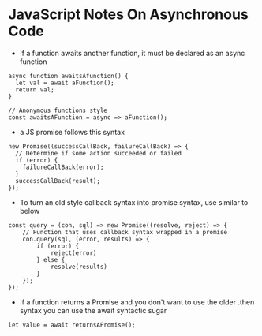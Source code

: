 # JavaScript Notes On Asynchronous Code
* If a function awaits another function, it must be declared as an async function
```
async function awaitsAfunction() {
  let val = await aFunction();
  return val;
}

// Anonymous functions style
const awaitsAFunction = async => aFunction();
```

* a JS promise follows this syntax
```
new Promise((successCallBack, failureCallBack) => {
  // Determine if some action succeeded or failed
  if (error) {
    failureCallBack(error);
  }
  successCallBack(result);
});

```
* To turn an old style callback syntax into promise syntax, use similar to below
```
const query = (con, sql) => new Promise((resolve, reject) => {
    // Function that uses callback syntax wrapped in a promise
    con.query(sql, (error, results) => {
        if (error) {
            reject(error) 
        } else {
            resolve(results)
        }
    });
});
```

* If a function returns a Promise and you don't want to use the older .then syntax you can use the await syntactic sugar
```
let value = await returnsAPromise();
```
